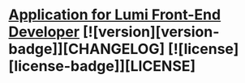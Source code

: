 # [Application for Lumi Front-End Developer](https://angelo-hello-lumi.surge.sh) [![version][version-badge]][CHANGELOG] [![license][license-badge]][LICENSE]
